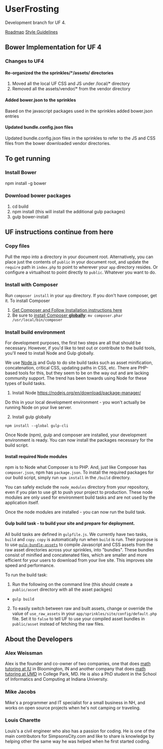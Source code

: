# UserFrosting

Development branch for UF 4.

[Roadmap](https://github.com/userfrosting/UserFrosting/wiki/Roadmap-for-UserFrosting-4)
[Style Guidelines](STYLE-GUIDE.md)


## Bower Implementation for UF 4

### Changes to UF4 

#### Re-organized the the sprinkles/*/assets/ directories
1. Moved all the local UF CSS and JS under /local/* directory 
2. Removed all the assets/vendor/* from the vendor directory

#### Added bower.json to the sprinkles
Based on the javascript packages used in the sprinkles added bower.json entries

#### Updated bundle.config.json files
Updated bundle.config.json files in the sprinkles to refer to the JS and CSS files from the bower downloaded vendor directories.


## To get running

### Install Bower
npm install -g bower

### Download bower packages
1. cd build
2. npm install (this will install the additional gulp packages)
2. gulp bower-install



## UF instructions continue from here

### Copy files

Pull the repo into a directory in your document root.  Alternatively, you can place just the contents of `public` in your document root, and update the `require` path in `index.php` to point to wherever your `app` directory resides.  Or configure a virtualhost to point directly to `public`.  Whatever you want to do.

### Install with Composer

Run `composer install` in your `app` directory.  If you don't have composer, get it.
To install Composer
  1. [Get Composer and Follow Installation instructions here](https://getcomposer.org/download )
  2. Be sure to [install Composer **globally**](https://getcomposer.org/doc/00-intro.md#globally): `mv composer.phar /usr/local/bin/composer`

### Install build environment

For development purposes, the first two steps are all that should be necessary.  However, if you'd like to test out or contribute to the build tools, you'll need to install Node and Gulp globally.

We use [Node.js](https://nodejs.org/en/) and Gulp to do site build tasks such as asset minification, concatenation, critical CSS, updating paths in CSS, etc.  There are PHP-based tools for this, but they seem to be on the way out and are lacking community support.  The trend has been towards using Node for these types of build tasks.

1. Install Node
https://nodejs.org/en/download/package-manager/

Do this in your local development environment - you won't actually be running Node on your live server.

2. Install gulp globally

```
npm install --global gulp-cli
```

Once Node (npm), gulp and composer are installed, your development environment is ready.  You can now install the packages necessary for the build script.

#### Install required Node modules

npm is to Node what Composer is to PHP.  And, just like Composer has `composer.json`, npm has `package.json`.  To install the required packages for our build script, simply run `npm install` in the `/build` directory.

You can safely exclude the `node_modules` directory from your repository, even if you plan to use git to push your project to production.  These node modules are only used for environment build tasks and are not used by the application itself.

Once the node modules are installed - you can now run the build task.

#### Gulp build task - to build your site and prepare for deployment.

All build tasks are defined in `gulpfile.js`.  We currently have two tasks, `build` and `copy`.  `copy` is automatically run when `build` is run.  Their purpose is to use [`gulp-bundle-assets`](https://github.com/dowjones/gulp-bundle-assets) to compile Javascript and CSS assets from the raw asset directories across your sprinkles, into "bundles".  These bundles consist of minified and concatenated files, which are smaller and more efficient for your users to download from your live site.  This improves site speed and performance.

To run the build task:

1. Run the following on the command line (this should create a `public/asset` directory with all the asset packges)
  - `gulp build`
2. To easily switch between raw and built assets, change or override the value of `use_raw_assets` in your `app/sprinkles/site/config/default.php` file.  Set it to `false` to tell UF to use your compiled asset bundles in `public/asset` instead of fetching the raw files.

## About the Developers

### Alex Weissman

Alex is the founder and co-owner of two companies, one that does [math tutoring at IU](https://bloomingtontutors.com) in Bloomington, IN and another company that does [math tutoring at UMD](https://collegeparktutors.com) in College Park, MD.  He is also a PhD student in the School of Informatics and Computing at Indiana University.

### Mike Jacobs

Mike's a programmer and IT specialist for a small business in NH, and works on open source projects when he's not camping or traveling.

### Louis Charette

Louis's a civil engineer who also has a passion for coding. He is one of the main contributors for SimpsonsCity.com and like to share is knowledge by helping other the same way he was helped when he first started coding.

